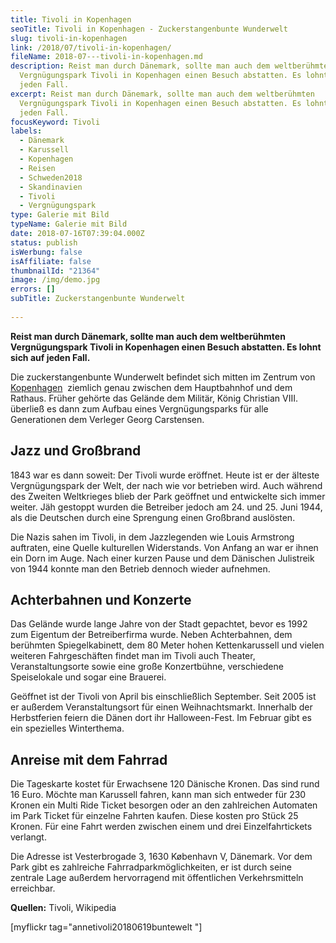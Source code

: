 ```yaml
---
title: Tivoli in Kopenhagen
seoTitle: Tivoli in Kopenhagen - Zuckerstangenbunte Wunderwelt
slug: tivoli-in-kopenhagen
link: /2018/07/tivoli-in-kopenhagen/
fileName: 2018-07---tivoli-in-kopenhagen.md
description: Reist man durch Dänemark, sollte man auch dem weltberühmten
  Vergnügungspark Tivoli in Kopenhagen einen Besuch abstatten. Es lohnt sich auf
  jeden Fall.
excerpt: Reist man durch Dänemark, sollte man auch dem weltberühmten
  Vergnügungspark Tivoli in Kopenhagen einen Besuch abstatten. Es lohnt sich auf
  jeden Fall.
focusKeyword: Tivoli
labels:
  - Dänemark
  - Karussell
  - Kopenhagen
  - Reisen
  - Schweden2018
  - Skandinavien
  - Tivoli
  - Vergnügungspark
type: Galerie mit Bild
typeName: Galerie mit Bild
date: 2018-07-16T07:39:04.000Z
status: publish
isWerbung: false
isAffiliate: false
thumbnailId: "21364"
image: /img/demo.jpg
errors: []
subTitle: Zuckerstangenbunte Wunderwelt
  
---
```


**Reist man durch Dänemark, sollte man auch dem weltberühmten Vergnügungspark
Tivoli in Kopenhagen einen Besuch abstatten. Es lohnt sich auf jeden Fall.**

Die zuckerstangenbunte Wunderwelt befindet sich mitten im Zentrum von
[Kopenhagen](/2018/07/radtour-durch-kopenhagen/)  ziemlich genau zwischen dem
Hauptbahnhof und dem Rathaus. Früher gehörte das Gelände dem Militär, König
Christian VIII. überließ es dann zum Aufbau eines Vergnügungsparks für alle
Generationen dem Verleger Georg Carstensen.

## Jazz und Großbrand

1843 war es dann soweit: Der Tivoli wurde eröffnet. Heute ist er der älteste
Vergnügungspark der Welt, der nach wie vor betrieben wird. Auch während des
Zweiten Weltkrieges blieb der Park geöffnet und entwickelte sich immer weiter.
Jäh gestoppt wurden die Betreiber jedoch am 24. und 25. Juni 1944, als die
Deutschen durch eine Sprengung einen Großbrand auslösten.

Die Nazis sahen im Tivoli, in dem Jazzlegenden wie Louis Armstrong auftraten,
eine Quelle kulturellen Widerstands. Von Anfang an war er ihnen ein Dorn im
Auge. Nach einer kurzen Pause und dem Dänischen Julistreik von 1944 konnte man
den Betrieb dennoch wieder aufnehmen.

## Achterbahnen und Konzerte

Das Gelände wurde lange Jahre von der Stadt gepachtet, bevor es 1992 zum
Eigentum der Betreiberfirma wurde. Neben Achterbahnen, dem berühmten
Spiegelkabinett, dem 80 Meter hohen Kettenkarussell und vielen weiteren
Fahrgeschäften findet man im Tivoli auch Theater, Veranstaltungsorte sowie eine
große Konzertbühne, verschiedene Speiselokale und sogar eine Brauerei.

Geöffnet ist der Tivoli von April bis einschließlich September. Seit 2005 ist er
außerdem Veranstaltungsort für einen Weihnachtsmarkt. Innerhalb der Herbstferien
feiern die Dänen dort ihr Halloween-Fest. Im Februar gibt es ein spezielles
Winterthema.

## Anreise mit dem Fahrrad

Die Tageskarte kostet für Erwachsene 120 Dänische Kronen. Das sind rund 16 Euro.
Möchte man Karussell fahren, kann man sich entweder für 230 Kronen ein Multi
Ride Ticket besorgen oder an den zahlreichen Automaten im Park Ticket für
einzelne Fahrten kaufen. Diese kosten pro Stück 25 Kronen. Für eine Fahrt werden
zwischen einem und drei Einzelfahrtickets verlangt.

Die Adresse ist Vesterbrogade 3, 1630 København V, Dänemark. Vor dem Park gibt
es zahlreiche Fahrradparkmöglichkeiten, er ist durch seine zentrale Lage
außerdem hervorragend mit öffentlichen Verkehrsmitteln erreichbar.

**Quellen:** Tivoli, Wikipedia

[myflickr tag="annetivoli20180619buntewelt "]

  